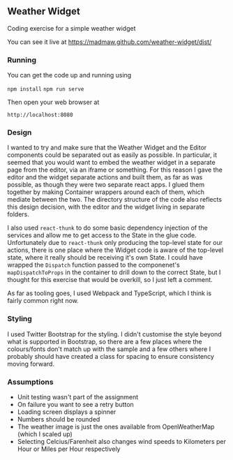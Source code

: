 ## Weather Widget 

Coding exercise for a simple weather widget

You can see it live at https://madmaw.github.com/weather-widget/dist/

### Running

You can get the code up and running using 

`npm install`
`npm run serve`

Then open your web browser at

`http://localhost:8080`

### Design

I wanted to try and make sure that the Weather Widget and the Editor components could be separated out as easily as possible. In particular, it seemed that you would want to embed the weather widget in a separate page from the editor, via an iframe or something. For this reason I gave the editor and the widget separate actions and built them, as far as was possible, as though they were two separate react apps. I glued them together by making Container wrappers around each of them, which mediate between the two. The directory structure of the code also reflects this design decision, with the editor and the widget living in separate folders. 

I also used `react-thunk` to do some basic dependency injection of the services and allow me to get access to the State in the glue code. Unfortunately due to `react-thunk` only producing the top-level state for our actions, there is one place where the Widget code is aware of the top-level state, where it really should be receiving it's own State. I could have wrapped the `Dispatch` function passed to the componenet's `mapDispatchToProps` in the container to drill down to the correct State, but I thought for this exercise that would be overkill, so I just left a comment. 

As far as tooling goes, I used Webpack and TypeScript, which I think is fairly common right now. 

### Styling

I used Twitter Bootstrap for the styling. I didn't customise the style beyond what is supported in Bootstrap, so there are a few places where the colours/fonts don't match up with the sample and a few others where I probably should have created a class for spacing to ensure consistency moving forward. 


### Assumptions

* Unit testing wasn't part of the assignment
* On failure you want to see a retry button
* Loading screen displays a spinner
* Numbers should be rounded
* The weather image is just the ones available from OpenWeatherMap (which I scaled up)
* Selecting Celcius/Farenheit also changes wind speeds to Kilometers per Hour or Miles per Hour respectively